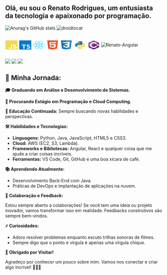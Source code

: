 ## Olá, eu sou o Renato Rodrigues, um entusiasta da tecnologia e apaixonado por programação.

![Anurag's GitHub stats](https://github-readme-stats.vercel.app/api?username=RenatoDEV87&show_icons=true&theme=tokyonight) <img src="https://github.com/settings/replies/assets/138018178/069fa4ab-50a7-41b5-ad8e-4905dde442cd" alt="droidtocat" width="200" height="195">

<div style="display: inline_block"><br>
  <img align="center" alt="Renato-Js" height="30" width="40" src="https://raw.githubusercontent.com/devicons/devicon/master/icons/javascript/javascript-plain.svg">
  <img align="center" alt="Renato-Ts" height="30" width="40" src="https://raw.githubusercontent.com/devicons/devicon/master/icons/typescript/typescript-plain.svg">
  <img align="center" alt="Renato-React" height="30" width="40" src="https://raw.githubusercontent.com/devicons/devicon/master/icons/react/react-original.svg">
  <img align="center" alt="Renato-HTML" height="30" width="40" src="https://raw.githubusercontent.com/devicons/devicon/master/icons/html5/html5-original.svg">
  <img align="center" alt="Rentao-CSS" height="30" width="40" src="https://raw.githubusercontent.com/devicons/devicon/master/icons/css3/css3-original.svg">
  <img align="center" alt="Renato-Python" height="30" width="40" src="https://raw.githubusercontent.com/devicons/devicon/master/icons/python/python-original.svg">
  <img align="center" alt="Renato-Csharp" height="30" width="40" src="https://raw.githubusercontent.com/devicons/devicon/master/icons/csharp/csharp-original.svg">
  <img align="center" alt="Renato-Angular" height="30" width="40" src="https://cdn.jsdelivr.net/gh/devicons/devicon/icons/angularjs/angularjs-original.svg">
</div>


  
  ##
 
<div> 
  
  <a href="https://instagram.com/dev.renatorodrigues" target="_blank"><img src="https://img.shields.io/badge/-Instagram-%23E4405F?style=for-the-badge&logo=instagram&logoColor=white" target="_blank"></a>
 	<a href="mailto:rodrigues.renato87@yahoo.com.br"><img src="https://img.shields.io/badge/-Gmail-%23333?style=for-the-badge&logo=gmail&logoColor=white" target="_blank"></a>
  <a href="https://www.linkedin.com/in/renatodev/" target="_blank"><img src="https://img.shields.io/badge/-LinkedIn-%230077B5?style=for-the-badge&logo=linkedin&logoColor=white" target="_blank"></a> 
  
</div>

##

## 🚀 Minha Jornada:

**🎓 Graduando em Análise e Desenvolvimento de Sistemas.**

**💼 Procurando Estágio em Programação e Cloud Computing.**

**🌱 Educação Continuada:** Sempre buscando novas habilidades e perspectivas.

**🛠️ Habilidades e Tecnologias:**

- **Linguagens:** Python, Java, JavaScript, HTML5 e CSS3.
- **Cloud:** AWS (EC2, S3, Lambda).
- **Frameworks e Bibliotecas:** Angular, React e qualquer coisa que me ajude a criar coisas incríveis.
- **Ferramentas:** VS Code, Git, GitHub e uma boa xícara de café.

**📚 Aprendendo Atualmente:**

- Desenvolvimento Back-End com Java.
- Práticas de DevOps e implantação de aplicações na nuvem.

**🙏 Colaboração e Feedback:**

Estou sempre aberto a colaborações! Se você tem uma ideia ou projeto inovador, vamos transformar isso em realidade. Feedbacks construtivos são sempre bem-vindos.

**⚡ Curiosidades:**

- Adoro resolver problemas enquanto escuto trilhas sonoras de filmes.
- Sempre digo que o ponto e vírgula é apenas uma vírgula chique.

**🙌 Obrigado por Visitar!**

Agradeço por conhecer um pouco sobre mim. Vamos nos conectar e criar algo incrível! 👨‍💻✨

